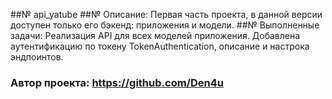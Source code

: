 ##№ api_yatube
##№ Описание:
Первая часть проекта, в данной версии доступен только его бэкенд: приложения и модели. 
##№ Выполненные задачи:
Реализация API для всех моделей приложения. Добавлена аутентификацию по токену TokenAuthentication, описание и настрока эндпоинтов.

### Автор проекта: https://github.com/Den4u
